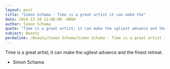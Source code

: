 ```yaml
---
layout: post
title: "Simon Schama - Time is a great artist it can make the"
date: 2024-12-28 12:00:00 -0000
author: Simon Schama
quote: "Time is a great artist; it can make the ugliest advance and the finest retreat."
subject: Beauty
permalink: /Beauty/Simon Schama/Simon Schama - Time is a great artist it can make the
---
```


Time is a great artist; it can make the ugliest advance and the finest retreat.

- Simon Schama
